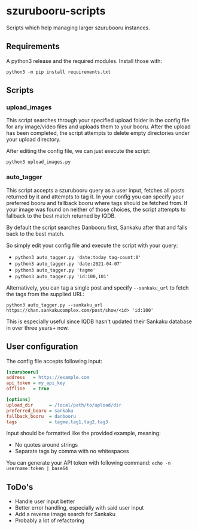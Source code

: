 # szurubooru-scripts
Scripts which help managing larger szurubooru instances.

## Requirements

A python3 release and the required modules. Install those with:

`python3 -m pip install requirements.txt`

## Scripts

### upload_images
This script searches through your specified upload folder in the config file for any image/video files and uploads them to your booru.
After the upload has been completed, the script attempts to delete empty directories under your upload directory.

After editing the config file, we can just execute the script:

`python3 upload_images.py`

### auto_tagger
This script accepts a szurubooru query as a user input, fetches all posts returned by it and attempts to tag it.
In your config you can specify your preferred booru and fallback booru where tags should be fetched from.
If your image was found on neither of those choices, the script attempts to fallback to the best match returned by IQDB.

By default the script searches Danbooru first, Sankaku after that and falls back to the best match.

So simply edit your config file and execute the script with your query:

* `python3 auto_tagger.py 'date:today tag-count:0'`
* `python3 auto_tagger.py 'date:2021-04-07'`
* `python3 auto_tagger.py 'tagme'`
* `python3 auto_tagger.py 'id:100,101'`

Alternatively, you can tag a single post and specify `--sankaku_url` to fetch the tags from the supplied URL:

`python3 auto_tagger.py --sankaku_url https://chan.sankakucomplex.com/post/show/<id> 'id:100'`

This is especially useful since IQDB hasn't updated their Sankaku database in over three years+ now.

## User configuration
The config file accepts following input:
```INI
[szurubooru]
address   = https://example.com
api_token = my_api_key
offline   = True

[options]
upload_dir      = /local/path/to/upload/dir
preferred_booru = sankaku
fallback_booru  = danbooru
tags            = tagme,tag1,tag2,tag3
```
Input should be formatted like the provided example, meaning:
* No quotes around strings
* Separate tags by comma with no whitespaces

You can generate your API token with following command:
`echo -n username:token | base64`

## ToDo's
* Handle user input better
* Better error handling, especially with said user input
* Add a reverse image search for Sankaku
* Probably a lot of refactoring
